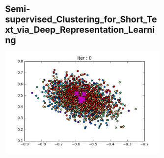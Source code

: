 # Semi-supervised_Clustering_for_Short_Text_via_Deep_Representation_Learning
<img src='img/out_main.gif'>